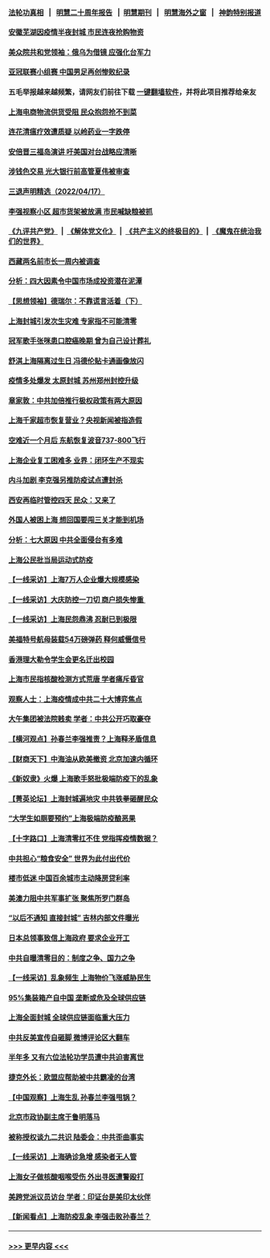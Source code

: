 #### [法轮功真相](https://github.com/gfw-breaker/truth/blob/master/README.md?t=0) &nbsp;&nbsp;|&nbsp;&nbsp; [明慧二十周年报告](https://github.com/gfw-breaker/mh-reports/blob/master/README.md?t=0) &nbsp;&nbsp;|&nbsp;&nbsp;[明慧期刊](https://github.com/gfw-breaker/mh-qikan) &nbsp;&nbsp;|&nbsp;&nbsp; [明慧海外之窗](https://github.com/gfw-breaker/mh-news/blob/master/README.md?t=0) &nbsp;&nbsp;|&nbsp;&nbsp; [神韵特别报道](https://github.com/gfw-breaker/mh-news/blob/master/shenyun.md?t=0)
#### [安徽芜湖因疫情半夜封城 市民连夜抢购物资](../pages/nsc413/n13714290.md?t=04181800) 
#### [美众院共和党领袖：俄乌为借镜 应强化台军力](../pages/nsc413/n13714323.md?t=04181800) 
#### [亚冠联赛小组赛 中国男足再创惨败纪录](../pages/nsc413/n13714284.md?t=04181800) 
#### 五毛举报越来越频繁，请网友们前往下载 [一键翻墙软件](https://github.com/gfw-breaker/ssr-accounts)，并将此项目推荐给亲友
#### [上海电商物流供货受阻 民众抱怨抢不到菜](../pages/nsc413/n13714070.md?t=04181800) 
#### [连花清瘟疗效遭质疑 以岭药业一字跌停](../pages/nsc413/n13714096.md?t=04181800) 
#### [安倍晋三福岛演讲 吁美国对台战略应清晰](../pages/nsc413/n13714132.md?t=04181800) 
#### [涉钱色交易 光大银行前高管夏伟被审查](../pages/nsc413/n13714243.md?t=04181800) 
#### [三退声明精选（2022/04/17）](../pages/nsc413/n13714216.md?t=04181800) 
#### [李强视察小区 超市货架被放满 市民喊缺粮被抓](../pages/nsc413/n13714041.md?t=04181800) 
#### [《九评共产党》](https://github.com/begood0513/9ping.md/blob/master/README.md) &nbsp;|&nbsp; [《解体党文化》](../../../../jtdwh.md/blob/master/README.md)  &nbsp;|&nbsp; [《共产主义的终极目的》](../../../../gczydzjmd.md/blob/master/README.md) &nbsp;|&nbsp; [《魔鬼在统治我们的世界》](../../../../mgztzwmdsj.md/blob/master/README.md) 
#### [西藏两名前市长一周内被调查](../pages/nsc413/n13714126.md?t=04181800) 
#### [分析：四大因素令中国市场成投资潜在泥潭](../pages/nsc413/n13714048.md?t=04181800) 
#### [【思想领袖】德瑞尔：不靠谎言活着（下）](../pages/nsc413/n13709413.md?t=04181800) 
#### [上海封城引发次生灾难 专家指不可能清零](../pages/nsc413/n13714040.md?t=04181800) 
#### [冠军歌手张咪患口腔癌晚期 曾为自己设计葬礼](../pages/nsc413/n13714016.md?t=04181800) 
#### [舒淇上海隔离过生日 冯德伦贴卡通画像放闪](../pages/nsc413/n13713960.md?t=04181800) 
#### [疫情多处爆发 太原封城 苏州郑州封控升级](../pages/nsc413/n13713901.md?t=04181800) 
#### [章家敦：中共加倍推行极权政策有两大原因](../pages/nsc413/n13714014.md?t=04181800) 
#### [上海千家超市恢复营业？央视新闻被指造假](../pages/nsc413/n13713967.md?t=04181800) 
#### [空难近一个月后 东航恢复波音737-800飞行](../pages/nsc413/n13713935.md?t=04181800) 
#### [上海企业复工困难多 业界：闭环生产不现实](../pages/nsc413/n13713898.md?t=04181800) 
#### [内斗加剧 李克强另推防疫试点遭封杀](../pages/nsc413/n13713918.md?t=04181800) 
#### [西安再临时管控四天 民众：又来了](../pages/nsc413/n13713910.md?t=04181800) 
#### [外国人被困上海 想回国要闯三关才能到机场](../pages/nsc413/n13713766.md?t=04181800) 
#### [分析：七大原因 中共全面侵台有多难](../pages/nsc413/n13713296.md?t=04181800) 
#### [上海公民批当局运动式防疫](../pages/nsc413/n13713691.md?t=04181800) 
#### [【一线采访】上海7万人企业爆大规模感染](../pages/nsc413/n13713572.md?t=04181800) 
#### [【一线采访】大庆防控一刀切 商户损失惨重 ](../pages/nsc413/n13713633.md?t=04181800) 
#### [【一线采访】上海民怨鼎沸 忍耐已到极限](../pages/nsc413/n13713504.md?t=04181800) 
#### [美福特号航母装载54万磅弹药 释何威慑信号](../pages/nsc413/n13713327.md?t=04181800) 
#### [香港理大勒令学生会更名迁出校园](../pages/nsc413/n13713537.md?t=04181800) 
#### [上海市民指核酸检测方式荒唐 学者痛斥昏官](../pages/nsc413/n13713390.md?t=04181800) 
#### [观察人士：上海疫情成中共二十大博弈焦点](../pages/nsc413/n13713349.md?t=04181800) 
#### [大午集团被法院贱卖 学者：中共公开巧取豪夺](../pages/nsc413/n13713418.md?t=04181800) 
#### [【横河观点】孙春兰李强推责？上海释矛盾信息](../pages/nsc413/n13713412.md?t=04181800) 
#### [【财商天下】中海油从欧美撤资 北京加速内循环](../pages/nsc413/n13713352.md?t=04181800) 
#### [《新奴隶》火爆 上海歌手怒批极端防疫下的乱象](../pages/nsc413/n13713396.md?t=04181800) 
#### [【菁英论坛】上海封城遍地灾 中共铁拳砸醒民众](../pages/nsc413/n13713359.md?t=04181800) 
#### [“大学生如厕要预约”上海极端防疫酿恶果](../pages/nsc413/n13713356.md?t=04181800) 
#### [【十字路口】上海清零扛不住 党指挥疫情数据？](../pages/nsc413/n13713186.md?t=04181800) 
#### [中共担心“粮食安全” 世界为此付出代价](../pages/nsc413/n13713244.md?t=04181800) 
#### [楼市低迷 中国百余城市主动降房贷利率](../pages/nsc413/n13713348.md?t=04181800) 
#### [美澳力阻中共军事扩张 聚焦所罗门群岛](../pages/nsc413/n13713328.md?t=04181800) 
#### [“以后不通知 直接封城” 吉林内部文件曝光](../pages/nsc413/n13713245.md?t=04181800) 
#### [日本总领事致信上海政府 要求企业开工](../pages/nsc413/n13713314.md?t=04181800) 
#### [中共自曝清零目的：制度之争、国力之争](../pages/nsc413/n13713321.md?t=04181800) 
#### [【一线采访】乱象频生 上海物价飞涨威胁民生](../pages/nsc413/n13712777.md?t=04181800) 
#### [95%集装箱产自中国 垄断或危及全球供应链](../pages/nsc413/n13713305.md?t=04181800) 
#### [上海全面封城 全球供应链面临重大压力](../pages/nsc413/n13713284.md?t=04181800) 
#### [中共反美宣传自砸脚 微博评论区大翻车](../pages/nsc413/n13713102.md?t=04181800) 
#### [半年多 又有六位法轮功学员遭中共迫害离世](../pages/nsc413/n13712382.md?t=04181800) 
#### [捷克外长：欧盟应帮助被中共霸凌的台湾](../pages/nsc413/n13713243.md?t=04181800) 
#### [【中国观察】上海生乱 孙春兰李强甩锅？](../pages/nsc413/n13713135.md?t=04181800) 
#### [北京市政协副主席于鲁明落马](../pages/nsc413/n13713131.md?t=04181800) 
#### [被称授权谈九二共识 陆委会：中共歪曲事实](../pages/nsc413/n13713139.md?t=04181800) 
#### [【一线采访】上海确诊急增 感染者无人管](../pages/nsc413/n13713003.md?t=04181800) 
#### [上海女子做核酸咽喉受伤 外出寻医遭警殴打](../pages/nsc413/n13713121.md?t=04181800) 
#### [美跨党派议员访台 学者：印证台是美印太伙伴](../pages/nsc413/n13713044.md?t=04181800) 
#### [【新闻看点】上海防疫乱象 李强击败孙春兰？](../pages/nsc413/n13712715.md?t=04181800) 

----
#### [ >>> 更早内容 <<< ](../indexes/nsc413-earlier.md)

